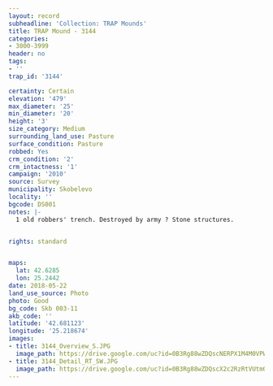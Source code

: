 ```yaml
---
layout: record
subheadline: 'Collection: TRAP Mounds'
title: TRAP Mound - 3144
categories:
- 3000-3999
header: no
tags:
- ''
trap_id: '3144'

certainty: Certain
elevation: '479'
max_diameter: '25'
min_diameter: '20'
height: '3'
size_category: Medium
surrounding_land_use: Pasture
surface_condition: Pasture
robbed: Yes
crm_condition: '2'
crm_intactness: '1'
campaign: '2010'
source: Survey
municipality: Skobelevo
locality: ''
bgcode: DS001
notes: |-
  1 old robbers' trench. Destroyed by army ? Stone structures.


rights: standard


maps:
  lat: 42.6285
  lon: 25.2442
date: 2018-05-22
land_use_source: Photo
photo: Good
bg_code: Skb 003-11
akb_code: ''
latitude: '42.681123'
longitude: '25.218674'
images:
- title: 3144_Overview_S.JPG
  image_path: https://drive.google.com/uc?id=0B3Rg88wZDQscNERPX1M4M0VPWUU
- title: 3144_Detail_RT_SW.JPG
  image_path: https://drive.google.com/uc?id=0B3Rg88wZDQscX2c2RzRtVUtmQnM
---
```

